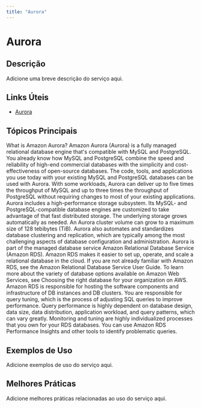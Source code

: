 ```yaml
---
title: "Aurora"
---
```


# Aurora

## Descrição

Adicione uma breve descrição do serviço aqui.

## Links Úteis

- [Aurora](https://docs.aws.amazon.com/AmazonRDS/latest/AuroraUserGuide/CHAP_AuroraOverview.html)

## Tópicos Principais

What is Amazon Aurora?
Amazon Aurora (Aurora) is a fully managed relational database engine that's compatible with MySQL and PostgreSQL. You already know
        how MySQL and PostgreSQL combine the speed and reliability of high-end commercial databases with the simplicity and
        cost-effectiveness of open-source databases. The code, tools, and applications you use today with your existing MySQL and PostgreSQL
        databases can be used with Aurora. With some workloads, Aurora can deliver up to five times the throughput of MySQL and up to three
        times the throughput of PostgreSQL without requiring changes to most of your existing applications.
Aurora includes a high-performance storage subsystem. Its MySQL- and PostgreSQL-compatible database engines are customized to take
        advantage of that fast distributed storage. The underlying storage grows automatically as needed. An Aurora cluster volume can grow
        to a maximum size of 128 tebibytes (TiB). Aurora also automates and standardizes database clustering and replication, which are
        typically among the most challenging aspects of database configuration and administration.
Aurora is part of the managed database service Amazon Relational Database Service (Amazon RDS). Amazon RDS makes it easier to set up, operate, and
      scale a relational database in the cloud. If you are not already familiar with Amazon RDS, see the 
      Amazon Relational Database Service User Guide. To learn more about the
      variety of database options available on Amazon Web Services, see 
      Choosing the right 
      database for your organization on AWS.
Amazon RDS is responsible for hosting the software components and infrastructure of DB instances and DB 
            clusters. You are responsible for query tuning, which is the process of adjusting SQL queries to improve 
            performance. Query performance is highly dependent on database design, data size, data distribution, 
            application workload, and query patterns, which can vary greatly. Monitoring and tuning are highly 
            individualized processes that you own for your RDS databases. You can use Amazon RDS Performance Insights and other tools to 
            identify problematic queries.

## Exemplos de Uso

Adicione exemplos de uso do serviço aqui.

## Melhores Práticas

Adicione melhores práticas relacionadas ao uso do serviço aqui.
